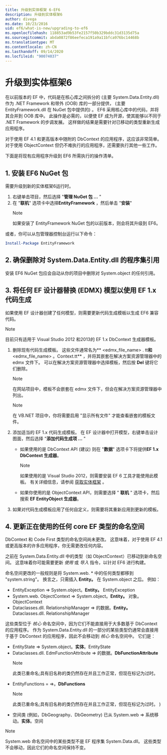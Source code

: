 ```yaml
---
title: 升级到实体框架 6-EF6
description: 升级到实体框架6
author: divega
ms.date: 10/23/2016
uid: ef6/what-is-new/upgrading-to-ef6
ms.openlocfilehash: 118853ad9b53fe2157f50b329bddc31d3135d75a
ms.sourcegitcommit: abda0872f86eefeca191a9a11bfca976bc14468b
ms.translationtype: MT
ms.contentlocale: zh-CN
ms.lasthandoff: 09/14/2020
ms.locfileid: "90074037"
---
```

# <a name="upgrading-to-entity-framework-6"></a>升级到实体框架6

在以前版本的 EF 中，代码是在核心库之间拆分的 (主要 System.Data.Entity.dll) 作为 .NET Framework 和带外 (OOB) 库的一部分提供， (主要 EntityFramework.dll 在 NuGet 包中提供的) 。 EF6 采用核心库中的代码，并将其合并到 OOB 库中。 此操作是必需的，以便使 EF 成为开源，使其能够以不同于 .NET Framework 的步调发展。 这样做的结果是需要针对已移动的类型重新生成应用程序。

对于使用 EF 4.1 和更高版本中随附的 DbContext 的应用程序，这应该非常简单。 对于使用 ObjectContext 但仍不难执行的应用程序，还需要执行其他一些工作。

下面是将现有应用程序升级到 EF6 所需执行的操作清单。

## <a name="1-install-the-ef6-nuget-package"></a>1. 安装 EF6 NuGet 包

需要升级到新的实体框架6运行时。

1. 右键单击项目，然后选择 "**管理 NuGet 包 ...** "  
2. 在 "**联机**" 选项卡中选择**EntityFramework** ，然后单击 "**安装**"  
   > [!NOTE]
   > 如果安装了 EntityFramework NuGet 包的以前版本，则会将其升级到 EF6。

或者，你可以从包管理器控制台运行以下命令：

``` powershell
Install-Package EntityFramework
```

## <a name="2-ensure-that-assembly-references-to-systemdataentitydll-are-removed"></a>2. 确保删除对 System.Data.Entity.dll 的程序集引用

安装 EF6 NuGet 包应会自动从你的项目中删除对 System.object 的任何引用。

## <a name="3-swap-any-ef-designer-edmx-models-to-use-ef-6x-code-generation"></a>3. 将任何 EF 设计器替换 (EDMX) 模型以使用 EF 1.x 代码生成

如果使用 EF 设计器创建了任何模型，则需要更新代码生成模板以生成 EF6 兼容代码。

> [!NOTE]
> 目前只有适用于 Visual Studio 2012 和2013的 EF 1.x DbContext 生成器模板。

1. 删除现有代码生成模板。 这些文件通常名为** \<edmx_file_name\> . tt**和** \<edmx_file_name\> 。Context.tt** ，并将其嵌套在解决方案资源管理器中的 edmx 文件下。 可以在解决方案资源管理器中选择模板，然后按 **Del** 键将它们删除。  
   > [!NOTE]
   > 在网站项目中，模板不会嵌套在 edmx 文件下，但会在解决方案资源管理器中列出。  

   > [!NOTE]
   > 在 VB.NET 项目中，你将需要启用 "显示所有文件" 才能查看嵌套的模板文件。
2. 添加适当的 EF 1.x 代码生成模板。 在 EF 设计器中打开模型，右键单击设计图面，然后选择 "**添加代码生成项 ...** "
    - 如果使用的是 DbContext API (建议) 则在 "**数据**" 选项卡下将提供**EF 1.x DbContext 生成器**。  
      > [!NOTE]
      > 如果使用的是 Visual Studio 2012，则需要安装 EF 6 工具才能使用此模板。 有关详细信息，请参阅 [获取实体框架](xref:ef6/fundamentals/install) 。  

    - 如果你使用的是 ObjectContext API，则需要选择 " **联机** " 选项卡，然后搜索 **EF EntityObject 生成器**。  
3. 如果对代码生成模板应用了任何自定义，则需要将其重新应用到更新的模板。

## <a name="4-update-namespaces-for-any-core-ef-types-being-used"></a>4. 更新正在使用的任何 core EF 类型的命名空间

DbContext 和 Code First 类型的命名空间尚未更改。 这意味着，对于使用 EF 4.1 或更高版本的许多应用程序，你无需更改任何内容。

之前在 System.Data.Entity.dll 中的类型（如 ObjectContext）已移动到新命名空间。 这意味着你可能需要更新 *使用* 或 *导入* 指令，以针对 EF6 进行构建。

命名空间更改的一般规则是将 System.web. * 中的任何类型都移到 "system.string"。 换言之，只需插入 **Entity。** 在 System.object 之后。 例如：

- EntityException => System.object。**Entity。** EntityException  
- System.web. ObjectContext => System.object。**Entity。** 对象。 ObjectContext  
- Dataclasses.dll. RelationshipManager => 的数据。**Entity。** Dataclasses.dll. RelationshipManager  

这些类型位于 *核心* 命名空间中，因为它们不能直接用于大多数基于 DbContext 的应用程序。 作为 System.Data.Entity.dll 的一部分的某些类型仍通常会直接用于基于 DbContext 的应用程序，因此不会移动到 *核心* 命名空间中。 它们是：

- EntityState => System.object。**实体**。EntityState  
- Dataclasses.dll. EdmFunctionAttribute => 的数据。**DbFunctionAttribute**  
  > [!NOTE]
  > 此类已重命名;具有旧名称的类仍然存在并且工作正常，但现在标记为过时。  
- EntityFunctions = =>。**DbFunctions**  
  > [!NOTE]
  > 此类已重命名;具有旧名称的类仍然存在并且工作正常，但现在标记为过时。 )   
- 空间类 (例如，DbGeography、DbGeometry) 已从 System.web => 系统移动。**实体**。空间

> [!NOTE]
> System.web 命名空间中的某些类型不是 EF 程序集 System.Data.dll。 这些类型不会移动，因此它们的命名空间保持不变。
